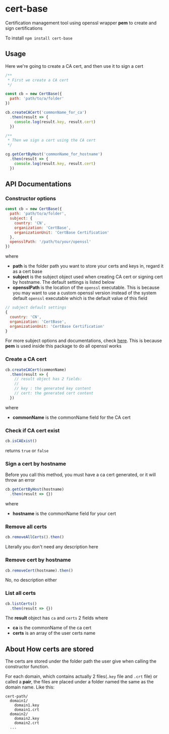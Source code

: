 # cert-base

Certification management tool using openssl wrapper **pem** to create and sign certifications

To install `npm install cert-base`

## Usage

Here we're going to create a CA cert, and then use it to sign a cert

```js
/**
 * First we create a CA cert
 */

const cb = new CertBase({
  path: 'path/to/a/folder'
})

cb.createCACert('commonName_for_ca')
  .then(result => {
    console.log(result.key, result.cert)
  })

/**
 * Then we sign a cert using the CA cert
 */

cg.getCertByHost('commonName_for_hostname')
  .then(result => {
    console.log(result.key, result.cert)
  })
```

## API Documentations

### Constructor options

```js
const cb = new CertBase({
  path: 'path/to/a/folder',
  subject: {
    country: 'CN',
    organization: 'CertBase',
    organizationUnit: 'CertBase Certification'
  },
  opensslPath: '/path/to/your/openssl'
})
```
where

- **path** is the folder path you want to store your certs and keys in, regard it as a cert base
- **subject** is the subject object used when creating CA cert or signing cert by hostname. The default settings is listed below
- **opensslPath** is the location of the `openssl` executable. This is because you may want to use a custom openssl version instead of the system default `openssl` executable which is the default value of this field

```js
// subject default settings
{
  country: 'CN',
  organization: 'CertBase',
  organizationUnit: 'CertBase Certification'
}
```

For more subject options and documentations, check [here](https://github.com/Dexus/pem#create-a-certificate-signing-request). This is because **pem** is used inside this package to do all openssl works

### Create a CA cert

```js
cb.createCACert(commonName)
  .then(result => {
    // result object has 2 fields:
    //
    // key : the generated key content
    // cert: the generated cert content
  })
```
where

- **commonName** is the commonName field for the CA cert

### Check if CA cert exist

```js
cb.isCAExist()
```
returns `true` or `false`

### Sign a cert by hostname

Before you call this method, you must have a ca cert generated, or it will throw an error

```js
cb.getCertByHost(hostname)
  .then(result => {})
```
where
- **hostname** is the commonName field for your cert

### Remove all certs

```js
cb.removeAllCerts().then()
```
Literally you don't need any description here

### Remove cert by hostname

```js
cb.removeCert(hostname).then()
```
No, no description either

### List all certs

```js
cb.listCerts()
  .then(result => {})
```

The **result** object has `ca` and `certs` 2 fields where

- **ca** is the commonName of the ca cert
- **certs** is an array of the user certs name

## About How certs are stored

The certs are stored under the folder path the user give when calling the constructor function.

For each domain, which contains actually 2 files(`.key` file and `.crt` file) or called a **pair**, the files are placed under a folder named the same as the domain name. Like this:

```
cert-path/
  domain1/
    domain1.key
    domain1.crt
  domain2/
    domain2.key
    domain2.crt
  ...
```
